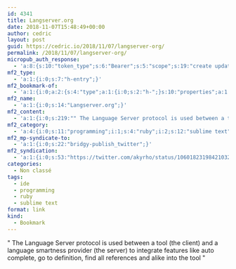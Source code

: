 ```yaml
---
id: 4341
title: Langserver.org
date: 2018-11-07T15:48:49+00:00
author: cedric
layout: post
guid: https://cedric.io/2018/11/07/langserver-org/
permalink: /2018/11/07/langserver-org/
micropub_auth_response:
  - 'a:8:{s:10:"token_type";s:6:"Bearer";s:5:"scope";s:19:"create update media";s:2:"me";s:18:"https://cedric.io/";s:9:"issued_by";s:45:"https://cedric.io/wp-json/indieauth/1.0/token";s:9:"client_id";s:21:"https://quill.p3k.io/";s:9:"issued_at";i:1540812651;s:4:"user";i:1;s:13:"last_accessed";i:1541602124;}'
mf2_type:
  - 'a:1:{i:0;s:7:"h-entry";}'
mf2_bookmark-of:
  - 'a:1:{i:0;a:2:{s:4:"type";a:1:{i:0;s:2:"h-";}s:10:"properties";a:1:{s:4:"name";a:1:{i:0;s:14:"Langserver.org";}}}}'
mf2_name:
  - 'a:1:{i:0;s:14:"Langserver.org";}'
mf2_content:
  - 'a:1:{i:0;s:219:"" The Language Server protocol is used between a tool (the client) and a language smartness provider (the server) to integrate features like auto complete, go to definition, find all references and alike into the tool "";}'
mf2_category:
  - 'a:4:{i:0;s:11:"programming";i:1;s:4:"ruby";i:2;s:12:"sublime text";i:3;s:3:"ide";}'
mf2_mp-syndicate-to:
  - 'a:1:{i:0;s:22:"bridgy-publish_twitter";}'
mf2_syndication:
  - 'a:1:{i:0;s:53:"https://twitter.com/akyrho/status/1060182319842103297";}'
categories:
  - Non classé
tags:
  - ide
  - programming
  - ruby
  - sublime text
format: link
kind:
  - Bookmark
---
```

" The Language Server protocol is used between a tool (the client) and a language smartness provider (the server) to integrate features like auto complete, go to definition, find all references and alike into the tool "